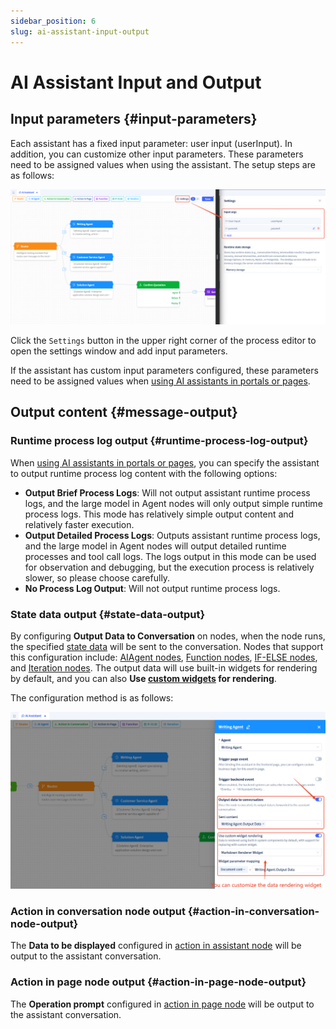 ```yaml
---
sidebar_position: 6
slug: ai-assistant-input-output
---
```


# AI Assistant Input and Output

## Input parameters {#input-parameters}
Each assistant has a fixed input parameter: user input (userInput). In addition, you can customize other input parameters. These parameters need to be assigned values when using the assistant.
The setup steps are as follows:

![AI助理-高级设置](./img/assistant/assistant-input.png)

Click the `Settings` button in the upper right corner of the process editor to open the settings window and add input parameters.

If the assistant has custom input parameters configured, these parameters need to be assigned values when [using AI assistants in portals or pages](../using-ai-in-portals-and-pages).

## Output content {#message-output}

### Runtime process log output {#runtime-process-log-output}
When [using AI assistants in portals or pages](../using-ai-in-portals-and-pages), you can specify the assistant to output runtime process log content with the following options:
- **Output Brief Process Logs**: Will not output assistant runtime process logs, and the large model in Agent nodes will only output simple runtime process logs. This mode has relatively simple output content and relatively faster execution.
- **Output Detailed Process Logs**: Outputs assistant runtime process logs, and the large model in Agent nodes will output detailed runtime processes and tool call logs. The logs output in this mode can be used for observation and debugging, but the execution process is relatively slower, so please choose carefully.
- **No Process Log Output**: Will not output runtime process logs.


### State data output {#state-data-output}
By configuring **Output Data to Conversation** on nodes, when the node runs, the specified [state data](./ai-assistant-state) will be sent to the conversation. Nodes that support this configuration include: [AIAgent nodes](./process-orchestration-node-configuration#ai-agent), [Function nodes](./process-orchestration-node-configuration#function), [IF-ELSE nodes](./process-orchestration-node-configuration#if-else), and [Iteration nodes](./process-orchestration-node-configuration#iteration).
The output data will use built-in widgets for rendering by default, and you can also **Use [custom widgets](../frontend-ui-customization/custom-controls) for rendering**.

The configuration method is as follows:

![AI助理-节点-发送数据](./img/assistant/send-data-to-chat.png)

### Action in conversation node output {#action-in-conversation-node-output}
The **Data to be displayed** configured in [action in assistant node](./process-orchestration-node-configuration#action-in-conversation) will be output to the assistant conversation.

### Action in page node output {#action-in-page-node-output}
The **Operation prompt** configured in [action in page node](./process-orchestration-node-configuration#action-in-page) will be output to the assistant conversation.



